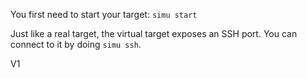 You first need to start your target:
`simu start`

Just like a real target, the virtual target exposes an SSH port.
You can connect to it by doing `simu ssh`.

V1

